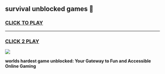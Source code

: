 
## survival unblocked games 👋
<h3>
<a href="https://premium.freeplayer.one?title=survival_unblocked_games&ref=13F">CLICK TO PLAY</a></h3>
<hr>

<h3>
<a href="https://premium.freeplayer.one?title=survival_unblocked_games&ref=13F">CLICK 2 PLAY</a>
  
</h3>

<a href="https://premium.freeplayer.one?title=survival_unblocked_games&ref=12F/"><img src="https://clearcache.store/games.png"></a>


**worlds hardest game unblocked: Your Gateway to Fun and Accessible Online Gaming**
